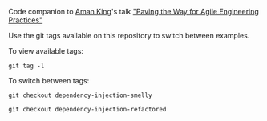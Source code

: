 Code companion to [Aman King](http://www.amanking.com)'s talk ["Paving the Way for Agile Engineering Practices"](http://www.slideshare.net/amanking/paving-the-way-for-agile-engineering-practices)

Use the git tags available on this repository to switch between examples.

To view available tags:

```
git tag -l
```

To switch between tags:

```
git checkout dependency-injection-smelly
```
```
git checkout dependency-injection-refactored
```
